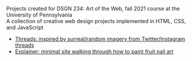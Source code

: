 Projects created for DSGN 234: Art of the Web, fall 2021 course at the University of Pennsylvania
<br />
A collection of creative web design projects implemented in HTML, CSS, and JavaScript
<ul>
  <li>
    <a href="https://syzhao53.github.io/syzhao/projects/fanpage/index.html">Threads: inspired by surreal/random imagery from Twitter/Instagram threads</a>
  </li>
    <li>
    <a href="https://syzhao53.github.io/syzhao/projects/explain/index.html">Explainer: minimal site walking through how to paint fruit nail art</a>
  </li>
</ul>

